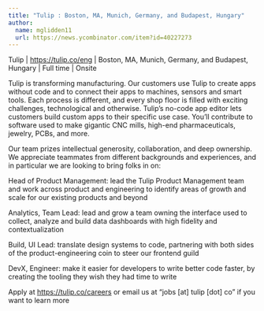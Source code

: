 ```yaml
---
title: "Tulip : Boston, MA, Munich, Germany, and Budapest, Hungary"
author:
  name: mglidden11
  url: https://news.ycombinator.com/item?id=40227273
---
```

Tulip | <a href="https:&#x2F;&#x2F;tulip.co&#x2F;eng" rel="nofollow">https:&#x2F;&#x2F;tulip.co&#x2F;eng</a> | Boston, MA, Munich, Germany, and Budapest, Hungary | Full time | Onsite

Tulip is transforming manufacturing. Our customers use Tulip to create apps without code and to connect their apps to machines, sensors and smart tools. Each process is different, and every shop floor is filled with exciting challenges, technological and otherwise. Tulip’s no-code app editor lets customers build custom apps to their specific use case. You’ll contribute to software used to make gigantic CNC mills, high-end pharmaceuticals, jewelry, PCBs, and more.

Our team prizes intellectual generosity, collaboration, and deep ownership. We appreciate teammates from different backgrounds and experiences, and in particular we are looking to bring folks in on:

Head of Product Management: lead the Tulip Product Management team and work across product and engineering to identify areas of growth and scale for our existing products and beyond

Analytics, Team Lead: lead and grow a team owning the interface used to collect, analyze and build data dashboards with high fidelity and contextualization

Build, UI Lead: translate design systems to code, partnering with both sides of the product-engineering coin to steer our frontend guild

DevX, Engineer: make it easier for developers to write better code faster, by creating the tooling they wish they had time to write

Apply at <a href="https:&#x2F;&#x2F;tulip.co&#x2F;careers" rel="nofollow">https:&#x2F;&#x2F;tulip.co&#x2F;careers</a> or email us at “jobs [at] tulip [dot] co” if you want to learn more
